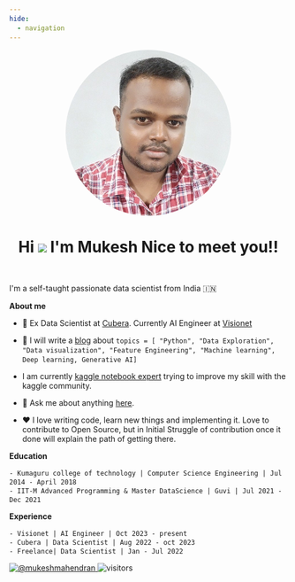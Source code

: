 ```yaml
---
hide:
  - navigation
---
```

<!-- # Meet me -->

<style>
  .circular-image {
    display: block;
    margin-left: auto;
    margin-right: auto;
    width: 300px; /* Increase the size of the image */
    height: 300px; /* Increase the size of the image */
    border-radius: 50%;
    overflow: hidden;
    /* border: 1px solid #000; Reduce the border thickness */
  }
</style>

<p align="center">
  <img src="https://raw.githubusercontent.com/MUKESHRAJMAHENDRAN/knowledge/main/images/Mukesh.jpeg" alt="AI Engineer" class="circular-image"/>
</p>

<h1 align="center">Hi <img src="https://raw.githubusercontent.com/iampavangandhi/iampavangandhi/master/gifs/Hi.gif" width="30px"> I'm Mukesh Nice to meet you!!</h1>
<br />

I'm a self-taught passionate data scientist from India 🇮🇳

**About me**

- 💼 Ex Data Scientist at [Cubera](https://cubera.co/). Currently AI Engineer at [Visionet](https://www.visionet.com/)
 
- 📝  I will write a [blog](https://datasherlock.blogspot.com/) about  ``` topics = [ "Python", "Data Exploration", "Data visualization", "Feature Engineering", "Machine learning", Deep learning, Generative AI] ```
  
- I am currently [kaggle notebook expert](https://www.kaggle.com/mukeshrajm) trying to improve my skill with the kaggle community.
  
- 💬 Ask me about anything [here](https://github.com/MUKESHRAJMAHENDRAN/knowledge/issues).
  
-  ❤️ I love writing code, learn new things and implementing it. Love to contribute to Open Source, but in Initial Struggle of contribution once it done will explain the path of getting there.


**Education** 

    - Kumaguru college of technology | Computer Science Engineering | Jul 2014 - April 2018
    - IIT-M Advanced Programming & Master DataScience | Guvi | Jul 2021 - Dec 2021

**Experience**

    - Visionet | AI Engineer | Oct 2023 - present
    - Cubera | Data Scientist | Aug 2022 - oct 2023
    - Freelance| Data Scientist | Jan - Jul 2022

<div class="social-badges">
  <a href="https://twitter.com/@mukeshmahendran" target="blank">
    <img src="https://img.shields.io/twitter/follow/mukeshmahendran?logo=twitter&style=for-the-badge" alt="@mukeshmahendran" />
  </a>
  <img src="https://visitor-badge.laobi.icu/badge?page_id=mukeshrajmahendran.github.io.knowledge" alt="visitors" />
</div>